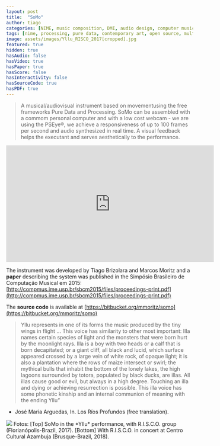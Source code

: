 ```yaml
---
layout: post
title:  "SoMo"
author: tiago
categories: [NIME, music composition, DMI, audio design, computer music, pure data, processing]
tags: [nime, processing, pure data, contemporary art, open source, multidisciplinar, computer music, performance, r.i.s.c.o.]
image: assets/images/Yllu_RISCO_2017[cropped].jpg
featured: true
hidden: true
hasAudio: false
hasVideo: true
hasPaper: true
hasScore: false
hasInteractivity: false
hasSourceCode: true
hasPDF: true
---
```

> A musical/audiovisual instrument based on movementusing the free frameworks Pure Data and Processing. SoMo can be assembled with a commom personal computer and with a low cost webcam - we are using the PSEye®, we achieve a responsiveness of up to 100 frames per second and audio synthesized in real time. A visual feedback helps the executant and serves aesthetically to the performance.

<iframe width="560" height="315" src="https://www.youtube.com/embed/SHhqdaUqi8Y" frameborder="0" allow="accelerometer; autoplay; clipboard-write; encrypted-media; gyroscope; picture-in-picture" allowfullscreen></iframe>

The instrument was developed by Tiago Brizolara and Marcos Moritz and a **paper** describing the system was published in the Simpósio Brasileiro de Computação Musical em 2015: [http://compmus.ime.usp.br/sbcm2015/files/proceedings-print.pdf](http://compmus.ime.usp.br/sbcm2015/files/proceedings-print.pdf)

The **source code** is available at [https://bitbucket.org/mmoritz/somo](https://bitbucket.org/mmoritz/somo)

> Yllu represents in one of its forms the music produced by the tiny wings in flight ... This voice has similarity to other most important: Illa names certain species of light and the monsters that were born hurt by the moonlight rays. Illa is a boy with two heads or a calf that is born decapitated; or a giant cliff, all black and lucid, which surface appeared crossed by a large vein of white rock, of opaque light; it is also a plantation where the rows of maize intersect or swirl; the mythical bulls that inhabit the bottom of the lonely lakes, the high lagoons surrounded by totora, populated by black ducks, are illas. All illas cause good or evil, but always in a high degree. Touching an illa and dying or achieving resurrection is possible. This illa voice has some phonetic kinship and an internal communion of meaning with the ending Yllu”
- José Maria Arguedas, In. Los Ríos Profundos (free translation).

<img src="{{ site.baseurl }}/assets/images/RISCO_Brusque_screenshot.png">
Fotos: [Top] SoMo in the *Yllu* performance, with R.I.S.C.O. group (Florianópolis-Brazil, 2017). [Bottom] With R.I.S.C.O. in concert at Centro Cultural Azambuja (Brusque-Brazil, 2018).
